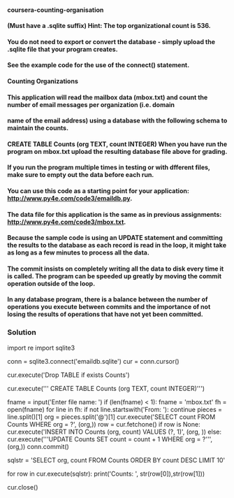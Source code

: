 #### coursera-counting-organisation
#### (Must have a .sqlite suffix) Hint: The top organizational count is 536.  
#### You do not need to export or convert the database - simply upload the .sqlite file that your program creates. 
#### See the example code for the use of the connect() statement.  

#### Counting Organizations 

#### This application will read the mailbox data (mbox.txt) and count the number of email messages per organization (i.e. domain 
#### name of the email address) using a database with the following schema to maintain the counts.  

#### CREATE TABLE Counts (org TEXT, count INTEGER) When you have run the program on mbox.txt upload the resulting database file above for grading. 
#### If you run the program multiple times in testing or with dfferent files, make sure to empty out the data before each run.  
#### You can use this code as a starting point for your application: http://www.py4e.com/code3/emaildb.py.  
#### The data file for this application is the same as in previous assignments: http://www.py4e.com/code3/mbox.txt.  
#### Because the sample code is using an UPDATE statement and committing the results to the database as each record is read in the loop, it might take as long as a few minutes to process all the data. 
#### The commit insists on completely writing all the data to disk every time it is called.  The program can be speeded up greatly by moving the commit operation outside of the loop. 
#### In any database program, there is a balance between the number of operations you execute between commits and the importance of not losing the results of operations that have not yet been committed.

### Solution

import re
import sqlite3

conn = sqlite3.connect('emaildb.sqlite')
cur = conn.cursor()

cur.execute('Drop TABLE if exists Counts')

cur.execute('''
CREATE TABLE Counts (org TEXT, count INTEGER)''')

fname = input('Enter file name: ')
if (len(fname) < 1): fname = 'mbox.txt'
fh = open(fname)
for line in fh:
    if not line.startswith('From: '): continue
    pieces = line.split()[1]
    org = pieces.split('@')[1]
    cur.execute('SELECT count FROM Counts WHERE org = ?', (org,))
    row = cur.fetchone()
    if row is None:
        cur.execute('INSERT INTO Counts (org, count) VALUES (?, 1)', (org, ))
    else:
        cur.execute('''UPDATE Counts SET count = count + 1 WHERE org = ?''', (org,))
        conn.commit()

sqlstr = 'SELECT org, count FROM Counts ORDER BY count DESC LIMIT 10'

for row in cur.execute(sqlstr):
    print('Counts: ', str(row[0]),str(row[1]))

cur.close()

